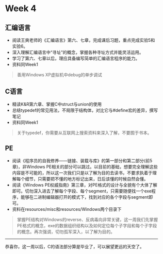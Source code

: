 # Week 4

## 汇编语言

- 阅读王爽老师的《汇编语言》第六、七章，完成课后习题，重点完成实验5和实验6。
- 深入理解汇编语言中“寻址”的概念，掌握各种寻址方式并能灵活运用。
- 学习了第六、七章以后，理应具备编写简单的汇编语言程序的能力。
- 资料同Week1

> 善用Windows XP虚拟机中debug的单步调试

## C语言

- 精读K&R第六章、掌握C中struct与union的使用
- 总结typedef的常见用法，不局限于结构体，对比它与#define宏的差异，撰写笔记
- 资料同Week1

> 关于typedef，你需要从互联网上搜索资料来深入了解，不要囿于书本。

## PE

- 阅读《程序员的自我修养——链接、装载与库》的第一部分和第二部分(前5章)，非Windows PE相关的部分可以跳过。以目前的基础，想要完全理解这些内容是不可能的，所以这一次我们只是以了解为目的去读书，不要求执着于理解每个细节，只需要把不懂的地方标记出来，日后该懂的时候自然会懂。
- 阅读《Windows PE权威指南》第三章，对PE格式的设计与全貌有个大体了解即可。切勿深入进去了解每个字段、每个segment，只需要随便找一个exe程序，能够在二进制编辑器打开的模式下，找到对应的各个字段与segment即可。
- 资料在resources/misc和resources/Windows两个目录下

> 掌握PE结构对Windows的reverse、反病毒向非常关键，这一周我们先掌握PE格式的概念，exe的数据组织结构以及如何定位每个子字段和每个子字段的概念。再次强调，切勿孤军深入，以了解为目的。

---

恭喜你，这一周以后，C的语法部分算是毕业了，可以展望更远的天空了。

